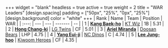 +++
widget = "blank"
headless = true
active = true
weight = 2
title = "WAR Leaders"
[design.spacing]
padding = ["50px", "25%", "0px", "25%"]
[design.background]
color = "white"
+++
| Rank | Name | Team | Position | WAR |
| :---: | --- | --- | ------- | -- |
| 1 | [**Kang Baek-ho**](/players/11863) | [KT Wiz](/teams/KTWiz) | 1B | 5.31 |
| 2 | [**Hong Chang-ki**](/players/9805) | [LG Twins](/teams/LGTwins) | CF | 5.01 |
| 3 | [**Ariel Miranda**](/players/14775) | [Doosan Bears](/teams/DoosanBears) | LHP | 4.75 |
| 4 | [**Yang Eui-ji**](/players/215) | [NC Dinos](/teams/NCDinos) | C | 4.74 |
| 5 | [**Lee Jung-hoo**](/players/10673) | [Kiwoom Heroes](/teams/KiwoomHeroes) | CF | 4.35 |
